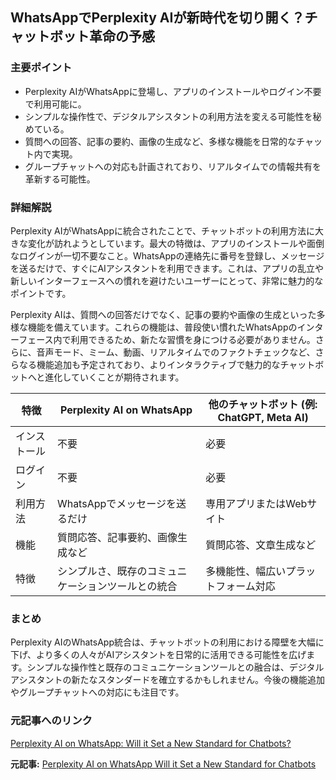 ## WhatsAppでPerplexity AIが新時代を切り開く？チャットボット革命の予感

### 主要ポイント

* Perplexity AIがWhatsAppに登場し、アプリのインストールやログイン不要で利用可能に。
* シンプルな操作性で、デジタルアシスタントの利用方法を変える可能性を秘めている。
* 質問への回答、記事の要約、画像の生成など、多様な機能を日常的なチャット内で実現。
* グループチャットへの対応も計画されており、リアルタイムでの情報共有を革新する可能性。

### 詳細解説

Perplexity AIがWhatsAppに統合されたことで、チャットボットの利用方法に大きな変化が訪れようとしています。最大の特徴は、アプリのインストールや面倒なログインが一切不要なこと。WhatsAppの連絡先に番号を登録し、メッセージを送るだけで、すぐにAIアシスタントを利用できます。これは、アプリの乱立や新しいインターフェースへの慣れを避けたいユーザーにとって、非常に魅力的なポイントです。

Perplexity AIは、質問への回答だけでなく、記事の要約や画像の生成といった多様な機能を備えています。これらの機能は、普段使い慣れたWhatsAppのインターフェース内で利用できるため、新たな習慣を身につける必要がありません。さらに、音声モード、ミーム、動画、リアルタイムでのファクトチェックなど、さらなる機能追加も予定されており、よりインタラクティブで魅力的なチャットボットへと進化していくことが期待されます。

| 特徴 | Perplexity AI on WhatsApp | 他のチャットボット (例: ChatGPT, Meta AI) |
|---|---|---|
| インストール | 不要 | 必要 |
| ログイン | 不要 | 必要 |
| 利用方法 | WhatsAppでメッセージを送るだけ | 専用アプリまたはWebサイト |
| 機能 | 質問応答、記事要約、画像生成など | 質問応答、文章生成など |
| 特徴 | シンプルさ、既存のコミュニケーションツールとの統合 | 多機能性、幅広いプラットフォーム対応 |

### まとめ

Perplexity AIのWhatsApp統合は、チャットボットの利用における障壁を大幅に下げ、より多くの人々がAIアシスタントを日常的に活用できる可能性を広げます。シンプルな操作性と既存のコミュニケーションツールとの融合は、デジタルアシスタントの新たなスタンダードを確立するかもしれません。今後の機能追加やグループチャットへの対応にも注目です。

### 元記事へのリンク

[Perplexity AI on WhatsApp: Will it Set a New Standard for Chatbots?](https://www.analyticsindiamag.com/perplexity-ai-on-whatsapp-will-it-set-a-new-standard-for-chatbots/)


**元記事:** [Perplexity AI on WhatsApp Will it Set a New Standard for Chatbots](https://www.analyticsinsight.net/artificial-intelligence/perplexity-ai-on-whatsapp-will-it-set-a-new-standard-for-chatbots)